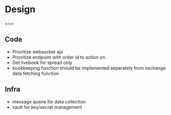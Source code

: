 # Design
===

## Code
- Prioritize websocket api
- Prioritize endpoint with order id to action on
- Get livebook for spread only
- bookkeeping function should be implemented seperately from exchange data fetching function

## Infra
- message quene for data collection
- vault for key/secret management
